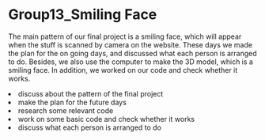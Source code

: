 
 <h1> Group13_Smiling Face </h1>



<p> The main pattern of our final project is a smiling face, which will appear when the stuff is scanned by camera on the website. These days we made the plan for the on going days, and discussed what each person is arranged to do. Besides, we also use the computer to make the 3D model, which is a smiling face. In addition, we worked on our code and check whether it works. </p>

<li> discuss about the pattern of the final project </li>
<li> make the plan for the future days </li>
<li> research some relevant code </li>
<li> work on some basic code and check whether it works </li>
<li> discuss what each person is arranged to do </li>
